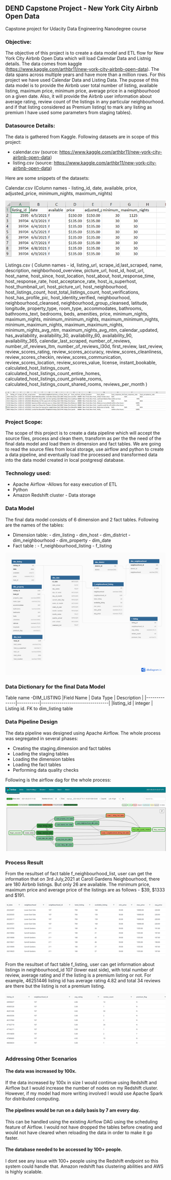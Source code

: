 ## DEND Capstone Project - New York City Airbnb Open Data
Capstone project for Udacity Data Engineering Nanodegree course

### Objective:
The objective of this project is to create a data model and ETL flow for New York City Airbnb Open Data which will load Calendar Data and Listnig details. The data comes from kaggle (https://www.kaggle.com/arthbr11/new-york-city-airbnb-open-data). The data spans across multiple years and have more than a million rows. For this project we have used Calendar Data and Listing Data.
The pupose of this data model is to provide the Airbnb user total number of listing, available listing, maximum price, minimum price, average price in a neighbourhood on a given date.
Also, it will provide the Airbnb user information about average rating, review count of the listings in any particular neighbourhood. and if that listing considered as Premium listing( to mark any listing as premium I have used some parameters from staging tables).

### Datasource Details:
The data is gathered from Kaggle. Following datasets are in scope of this project:
- calendar.csv (source: https://www.kaggle.com/arthbr11/new-york-city-airbnb-open-data)
- listing.csv (source: https://www.kaggle.com/arthbr11/new-york-city-airbnb-open-data)

Here are some snippets of the datasets:

Calendar.csv (Column names - listing_id, date, available, price, adjusted_price, minimum_nights, maximum_nights)

![calendar](https://github.com/piyalisarkar1209/udacity-DEND-Capstone/blob/main/calendar.png)

Listings.csv ( Column names - id, listing_url, scrape_id,last_scraped, name, description, neighborhood_overview, picture_url, host_id, host_url, host_name, host_since, host_location, host_about, host_response_time, host_response_rate, host_acceptance_rate, host_is_superhost, host_thumbnail_url, host_picture_url, host_neighbourhood, host_listings_count, host_total_listings_count, host_verifications, host_has_profile_pic, host_identity_verified, neighbourhood, neighbourhood_cleansed, neighbourhood_group_cleansed, latitude, longitude, property_type, room_type, accommodates, bathrooms, bathrooms_text, bedrooms, beds, amenities, price, minimum_nights, maximum_nights, minimum_minimum_nights, maximum_minimum_nights, minimum_maximum_nights, maximum_maximum_nights, minimum_nights_avg_ntm, maximum_nights_avg_ntm, calendar_updated, has_availability, availability_30, availability_60, availability_90, availability_365, calendar_last_scraped, number_of_reviews, number_of_reviews_ltm, number_of_reviews_l30d, first_review, last_review, review_scores_rating, review_scores_accuracy, review_scores_cleanliness, review_scores_checkin, review_scores_communication, review_scores_location, review_scores_value, license, instant_bookable, calculated_host_listings_count, calculated_host_listings_count_entire_homes, calculated_host_listings_count_private_rooms, calculated_host_listings_count_shared_rooms, reviews_per_month )

![listings](https://github.com/piyalisarkar1209/udacity-DEND-Capstone/blob/main/listings.png)

### Project Scope:
The scope of this project is to create a data pipeline which will accept the source files, process and clean them, transform as per the the need of the final data model and load them in dimension and fact tables. We are going to read the source files from local storage, use airflow and python to create a data pipeline, and eventually load the processed and transformed data into the data model created in local postgresql database.

### Technology used:
- Apache Airflow -Allows for easy execution of ETL
- Python
- Amazon Redshift cluster - Data storage

### Data Model
The final data model consists of 6 dimension and 2 fact tables. Following are the names of the tables:
- Dimension table:
       - dim_listing
       - dim_host
       - dim_district
       - dim_neighbourhood
       - dim_property
       - dim_date
- Fact table :
       - f_neighbourhood_listing
       - f_listing

![data_model](https://github.com/piyalisarkar1209/udacity-DEND-Capstone/blob/main/data%20model.png)

### Data Dictionary for the final Data Model
Table name -DIM_LISTING	
|Field Name    | Data Type | Description                     |
|--------------|-----------|---------------------------------|
|listing_id |	integer |	Listing id. FK to dim_listing table


### Data Pipeline Design
The data pipeline was designed using Apache Airflow. The whole process was segregated in several phases:
- Creating the staging,dimension and fact tables
- Loading the staging tables
- Loading the dimension tables
- Loading the fact tables
- Performing data quality checks

Following is the airflow dag for the whole process: 

![dag](https://github.com/piyalisarkar1209/udacity-DEND-Capstone/blob/main/dag.png)

### Process Result
From the resultset of fact table f_neighbourhood_list, user can get the information that on 3rd July,2021 at Caroll Gardens Neighbourhood, there are 180 Airbnb listings. But only 26 are available. The minimum price, maximum price and average price of the listings are as follows - $39, $1333 and $191.

![f_neighbourhood_listing](https://github.com/piyalisarkar1209/udacity-DEND-Capstone/blob/main/f_neighbourhood_list.PNG)

From the resultset of fact table f_listing, user can get information about listings in neighbourhood_id 107 (lower east side), with total number of review, average rating and if the listing is a premium listing or not. For example, 46251446 listing id has average rating 4.82 and total 34 reviews are there but the listing is not a premium listing.

![fact_listing](https://github.com/piyalisarkar1209/udacity-DEND-Capstone/blob/main/f_listing.PNG)

### Addressing Other Scenarios

#### The data was increased by 100x.

If the data increased by 100x in size I would continue using Redshift and Airflow but I would increase the number of nodes on my Redshift cluster. However, if my model had more writing involved I would use Apache Spark for distributed computing.

#### The pipelines would be run on a daily basis by 7 am every day.

This can be handled using the existing Airflow DAG using the scheduling feature of Airflow. I would not have dropped the tables before creating and would not have cleared when reloading the data in order to make it go faster.

#### The database needed to be accessed by 100+ people.

I dont see any issue with 100+ people using the Redshift endpoint so this system could handle that. Amazon redshift has clustering abilities and AWS is highly scalable.
